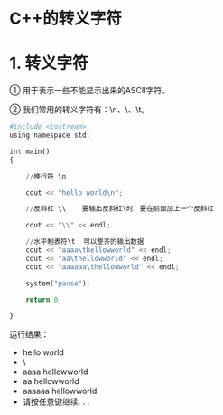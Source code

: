 # C++的转义字符

# 1. 转义字符

① 用于表示一些不能显示出来的ASCII字符。

② 我们常用的转义字符有：\n、\\、\t。


```python
#include <iostream>
using namespace std;

int main()
{

    //换行符 \n

    cout << "hello world\n";

    //反斜杠 \\    要输出反斜杠\时，要在前面加上一个反斜杠

    cout << "\\" << endl;

    //水平制表符\t  可以整齐的输出数据
    cout << "aaaa\thellowworld" << endl;
    cout << "aa\thellowworld" << endl;
    cout << "aaaaaa\thellowworld" << endl;

    system("pause");

    return 0;

}
```

运行结果：
 - hello world
 - \
 - aaaa    hellowworld
 - aa      hellowworld
 - aaaaaa  hellowworld
 - 请按任意键继续. . .
